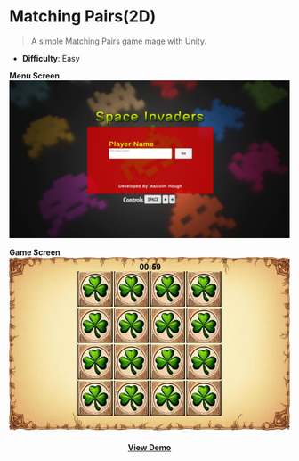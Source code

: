# Matching Pairs(2D)

> A simple Matching Pairs game mage with Unity.

- **Difficulty**: Easy

**Menu Screen**
![alt text](https://github.com/digiman07/Space-Invaders/blob/main/Screenshots/GameMenu.jpg)

**Game Screen**
![alt text](https://github.com/digiman07/Matching-Pairs/blob/main/Screenshots/Matching-Pairs.jpg)

<div align="center">
<h4> <a href="https://mhsoftware.epizy.com/Matching-Pairs/" target="_blank" rel="noopener noreferrer">View Demo</a> </h4>
</div>

